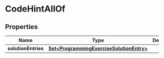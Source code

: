 

# CodeHintAllOf


## Properties

| Name | Type | Description | Notes |
|------------ | ------------- | ------------- | -------------|
|**solutionEntries** | [**Set&lt;ProgrammingExerciseSolutionEntry&gt;**](ProgrammingExerciseSolutionEntry.md) |  |  [optional] |



